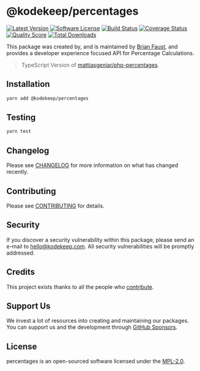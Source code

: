 # @kodekeep/percentages

[![Latest Version](https://badgen.net/npm/v/@kodekeep/percentages)](https://npmjs.com/package/@kodekeep/percentages)
[![Software License](https://badgen.net/npm/license/@kodekeep/percentages)](https://npmjs.com/package/@kodekeep/percentages)
[![Build Status](https://img.shields.io/github/workflow/status/kodekeep/percentages/run-tests?label=tests)](https://github.com/kodekeep/percentages/actions?query=workflow%3Arun-tests+branch%3Amaster)
[![Coverage Status](https://badgen.net/codeclimate/coverage/kodekeep/percentages)](https://codeclimate.com/github/kodekeep/percentages)
[![Quality Score](https://badgen.net/codeclimate/maintainability/kodekeep/percentages)](https://codeclimate.com/github/kodekeep/percentages)
[![Total Downloads](https://badgen.net/npm/dt/@kodekeep/percentages)](https://npmjs.com/package/@kodekeep/percentages)

This package was created by, and is maintained by [Brian Faust](https://github.com/faustbrian), and provides a developer experience focused API for Percentage Calculations.

> TypeScript Version of [mattiasgeniar/php-percentages](https://github.com/mattiasgeniar/php-percentages).

## Installation

```bash
yarn add @kodekeep/percentages
```

## Testing

```bash
yarn test
```

## Changelog

Please see [CHANGELOG](CHANGELOG.md) for more information on what has changed recently.

## Contributing

Please see [CONTRIBUTING](CONTRIBUTING.md) for details.

## Security

If you discover a security vulnerability within this package, please send an e-mail to hello@kodekeep.com. All security vulnerabilities will be promptly addressed.

## Credits

This project exists thanks to all the people who [contribute](../../contributors).

## Support Us

We invest a lot of resources into creating and maintaining our packages. You can support us and the development through [GitHub Sponsors](https://github.com/sponsors/faustbrian).

## License

percentages is an open-sourced software licensed under the [MPL-2.0](LICENSE.md).
